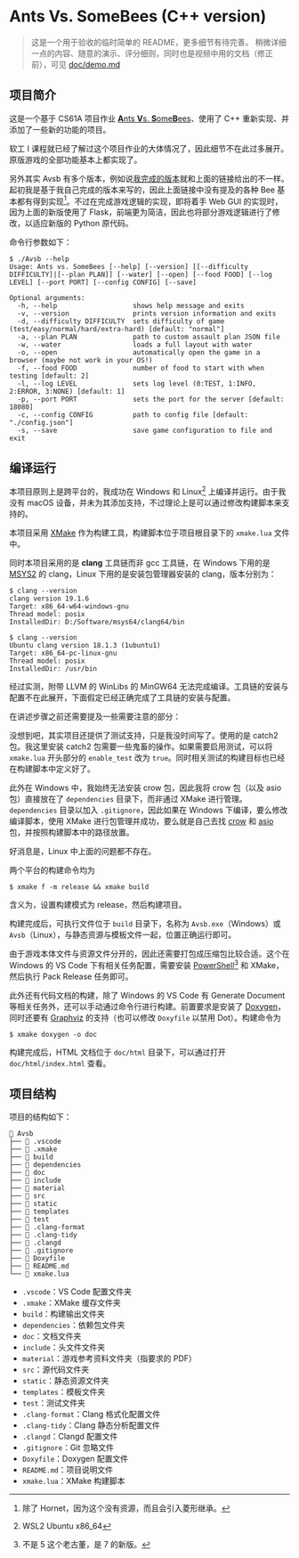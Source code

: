 # Ants Vs. SomeBees (C++ version)

> 这是一个用于验收的临时简单的 README，更多细节有待完善。
> 稍微详细一点的内容、随意的演示、评分细则，同时也是视频中用的文档（修正前），可见 [doc/demo.md](doc/demo.md)

## 项目简介

这是一个基于 CS61A 项目作业 [**A**nts **V**s. **S**ome**B**ees](https://cs61a.org/proj/ants)、使用了 C++ 重新实现、并添加了一些新的功能的项目。

软工 I 课程就已经了解过这个项目作业的大体情况了，因此细节不在此过多展开。原版游戏的全部功能基本上都实现了。

另外其实 Avsb 有多个版本，例如说[我完成的版本](https://github.com/pilgrimlyieu/SEC-Homework/tree/main/Python/proj3/240-2024spring_softwareengineering_python_proj3)就和上面的链接给出的不一样。起初我是基于我自己完成的版本来写的，因此上面链接中没有提及的各种 Bee 基本都有得到实现[^except]。不过在完成游戏逻辑的实现，即将着手 Web GUI 的实现时，因为上面的新版使用了 Flask，前端更为简洁，因此也将部分游戏逻辑进行了修改，以适应新版的 Python 原代码。

[^except]: 除了 Hornet，因为这个没有资源，而且会引入菱形继承。

命令行参数如下：

```
$ ./Avsb --help
Usage: Ants vs. SomeBees [--help] [--version] [[--difficulty DIFFICULTY]|[--plan PLAN]] [--water] [--open] [--food FOOD] [--log LEVEL] [--port PORT] [--config CONFIG] [--save]

Optional arguments:
  -h, --help                   shows help message and exits
  -v, --version                prints version information and exits
  -d, --difficulty DIFFICULTY  sets difficulty of game (test/easy/normal/hard/extra-hard) [default: "normal"]
  -a, --plan PLAN              path to custom assault plan JSON file
  -w, --water                  loads a full layout with water
  -o, --open                   automatically open the game in a browser (maybe not work in your OS!)
  -f, --food FOOD              number of food to start with when testing [default: 2]
  -l, --log LEVEL              sets log level (0:TEST, 1:INFO, 2:ERROR, 3:NONE) [default: 1]
  -p, --port PORT              sets the port for the server [default: 18080]
  -c, --config CONFIG          path to config file [default: "./config.json"]
  -s, --save                   save game configuration to file and exit
```

## 编译运行

本项目原则上是跨平台的，我成功在 Windows 和 Linux[^linux] 上编译并运行。由于我没有 macOS 设备，并未为其添加支持，不过理论上是可以通过修改构建脚本来支持的。

[^linux]: WSL2 Ubuntu x86_64

本项目采用 [XMake](https://xmake.io) 作为构建工具，构建脚本位于项目根目录下的 `xmake.lua` 文件中。

同时本项目采用的是 **clang** 工具链而非 gcc 工具链，在 Windows 下用的是 [MSYS2](https://www.msys2.org) 的 clang，Linux 下用的是安装包管理器安装的 clang，版本分别为：

```shell
$ clang --version
clang version 19.1.6
Target: x86_64-w64-windows-gnu
Thread model: posix
InstalledDir: D:/Software/msys64/clang64/bin
```

```shell
$ clang --version
Ubuntu clang version 18.1.3 (1ubuntu1)
Target: x86_64-pc-linux-gnu
Thread model: posix
InstalledDir: /usr/bin
```

经过实测，附带 LLVM 的 WinLibs 的 MinGW64 无法完成编译。工具链的安装与配置不在此展开，下面假定已经正确完成了工具链的安装与配置。

在讲述步骤之前还需要提及一些需要注意的部分：

没想到吧，其实项目还提供了测试支持，只是我没时间写了。使用的是 catch2 包。我这里安装 catch2 包需要一些鬼畜的操作。如果需要启用测试，可以将 `xmake.lua` 开头部分的 `enable_test` 改为 `true`。同时相关测试的构建目标也已经在构建脚本中定义好了。

此外在 Windows 中，我始终无法安装 crow 包，因此我将 crow 包（以及 asio 包）直接放在了 `dependencies` 目录下，而非通过 XMake 进行管理。`dependencies` 目录以加入 `.gitignore`，因此如果在 Windows 下编译，要么修改编译脚本，使用 XMake 进行包管理并成功，要么就是自己去找 [crow](https://github.com/CrowCpp/Crow) 和 [asio](https://github.com/chriskohlhoff/asio) 包，并按照构建脚本中的路径放置。

好消息是，Linux 中上面的问题都不存在。

两个平台的构建命令均为

```shell
$ xmake f -m release && xmake build
```

含义为，设置构建模式为 release，然后构建项目。

构建完成后，可执行文件位于 `build` 目录下，名称为 `Avsb.exe`（Windows）或 `Avsb`（Linux），与静态资源与模板文件一起，位置正确运行即可。

由于游戏本体文件与资源文件分开的，因此还需要打包成压缩包比较合适。这个在 Windows 的 VS Code 下有相关任务配置，需要安装 [PowerShell](https://github.com/PowerShell/PowerShell)[^pwsh] 和 XMake，然后执行 Pack Release 任务即可。

[^pwsh]: 不是 5 这个老古董，是 7 的新版。

此外还有代码文档的构建，除了 Windows 的 VS Code 有 Generate Document 等相关任务外，还可以手动通过命令行进行构建。前置要求是安装了 [Doxygen](https://www.doxygen.nl)，同时还要有 [Graphviz](https://graphviz.org) 的支持（也可以修改 `Doxyfile` 以禁用 Dot）。构建命令为

```shell
$ xmake doxygen -o doc
```

构建完成后，HTML 文档位于 `doc/html` 目录下，可以通过打开 `doc/html/index.html` 查看。

## 项目结构

项目的结构如下：

```
 Avsb
├──  .vscode
├──  .xmake
├──  build
├──  dependencies
├──  doc
├──  include
├──  material
├──  src
├──  static
├──  templates
├──  test
├──  .clang-format
├──  .clang-tidy
├──  .clangd
├──  .gitignore
├──  Doxyfile
├── 󰂺 README.md
└──  xmake.lua
```

- `.vscode`：VS Code 配置文件夹
- `.xmake`：XMake 缓存文件夹
- `build`：构建输出文件夹
- `dependencies`：依赖包文件夹
- `doc`：文档文件夹
- `include`：头文件文件夹
- `material`：游戏参考资料文件夹（指要求的 PDF）
- `src`：源代码文件夹
- `static`：静态资源文件夹
- `templates`：模板文件夹
- `test`：测试文件夹
- `.clang-format`：Clang 格式化配置文件
- `.clang-tidy`：Clang 静态分析配置文件
- `.clangd`：Clangd 配置文件
- `.gitignore`：Git 忽略文件
- `Doxyfile`：Doxygen 配置文件
- `README.md`：项目说明文件
- `xmake.lua`：XMake 构建脚本

